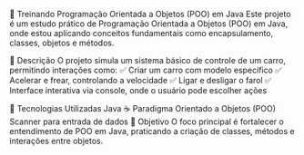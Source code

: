 🚗 Treinando Programação Orientada a Objetos (POO) em Java
Este projeto é um estudo prático de Programação Orientada a Objetos (POO) em Java, onde estou aplicando conceitos fundamentais como encapsulamento, classes, objetos e métodos.

📌 Descrição
O projeto simula um sistema básico de controle de um carro, permitindo interações como:
✅ Criar um carro com modelo específico
✅ Acelerar e frear, controlando a velocidade
✅ Ligar e desligar o farol
✅ Interface interativa via console, onde o usuário pode escolher ações

🔧 Tecnologias Utilizadas
Java ☕
Paradigma Orientado a Objetos (POO)
Scanner para entrada de dados
🎯 Objetivo
O foco principal é fortalecer o entendimento de POO em Java, praticando a criação de classes, métodos e interações entre objetos.

